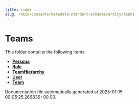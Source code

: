 ```yaml
---
title: index
slug: /main-concepts/metadata-standard/schemas/entity/teams
---
```


# Teams

This folder contains the following items:

- [**Persona**](/main-concepts/metadata-standard/schemas/entity/teams/persona)
- [**Role**](/main-concepts/metadata-standard/schemas/entity/teams/role)
- [**TeamHierarchy**](/main-concepts/metadata-standard/schemas/entity/teams/teamhierarchy)
- [**User**](/main-concepts/metadata-standard/schemas/entity/teams/user)
- [**Team**](/main-concepts/metadata-standard/schemas/entity/teams/team)


Documentation file automatically generated at 2025-01-15 09:05:25.266839+00:00.
